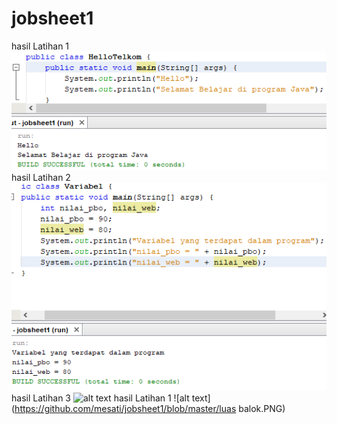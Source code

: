 # jobsheet1
hasil Latihan 1
![alt text](https://github.com/mesati/jobsheet1/blob/master/hello.PNG)
hasil Latihan 2
![alt text](https://github.com/mesati/jobsheet1/blob/master/variabel.PNG)
hasil Latihan 3
![alt text](https://github.com/mesati/jobsheet1/blob/master/aritmatika.PNG)
hasil Latihan 1
![alt text](https://github.com/mesati/jobsheet1/blob/master/luas balok.PNG)
